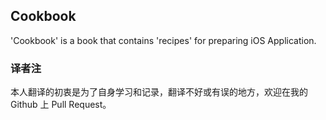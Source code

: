 ## Cookbook
'Cookbook' is a book that contains 'recipes' for preparing iOS Application. 

### 译者注

本人翻译的初衷是为了自身学习和记录，翻译不好或有误的地方，欢迎在我的 Github 上 Pull Request。
